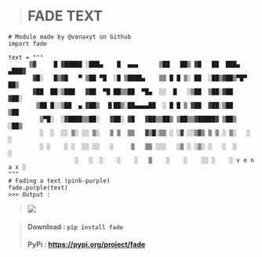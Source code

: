 > # FADE TEXT
```
# Module made by @venaxyt on Github
import fade

text = """
      ▒▓     █ ▓█████ ░███▄    █  ▄▄▄      ▒██   ██▒ ▓█   ██  ███▄ ▄███▓
       ▓█░   █▒▓█   ▀ ▒██ ▀█  ░█ ▒████▄    ▒▒ █ █ ▒░ ██  ░██▒▓██▒▀█▀ ██▒
       ▓██  ██░▒███   ▓██  ▀█ ██▒▒██  ▀█▄  ░░  █   ░▒██  ▒██░▓██    ▓██░
        ▒██ █░░▒██  ▄ ▓██▒  ▐▌██▒░██▄▄▄▄██  ░ █ █ ▒ ▓██  ▓██░▒██    ▒██
         ▒▀█░  ░▓████▒▒██░   ▓██░ ▓█   ▓██▒▒██▒ ▒██▒▒▓█████▓ ▒██▒   ░██▒
         ░  ░  ░░ ▒░ ░░ ▒░   ▒ ▒  ▒▒   ▓▒█░▒▒ ░ ░▓ ░░▒▓▒ ▒ ▒ ░ ▒░   ░  ░
         ░ ░    ░ ░  ░░ ░░   ░     ▒   ▒▒ ░░░   ░▒ ░ ░▒░ ░   ░  ░      ░
                   ░   ░  ░    ░    ░   ▒    ░    ░    ░░ ░    ░ v e n a x ░
"""
# Fading a text (pink-purple)
fade.purple(text)
>>> Output :
```
> ![](https://github.com/venaxyt/fade/blob/main/images/purple-pink.PNG)


> #### **Download** : ``pip install fade``<br>
> #### **PyPi : https://pypi.org/project/fade**
